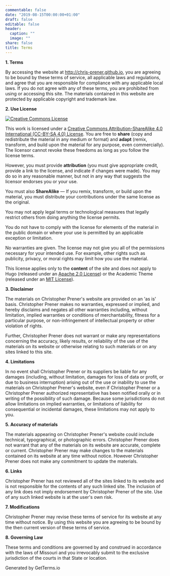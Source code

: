 ```yaml
---
commentable: false
date: "2019-08-15T00:00:00+01:00"
draft: false
editable: false
header:
  caption: ""
  image: ""
share: false
title: Terms
---
```


**1. Terms**

By accessing the website at http://chris-prener.github.io, you are agreeing to be bound by these terms of service, all applicable laws and regulations, and agree that you are responsible for compliance with any applicable local laws. If you do not agree with any of these terms, you are prohibited from using or accessing this site. The materials contained in this website are protected by applicable copyright and trademark law.

**2. Use License**

<a rel="license" href="http://creativecommons.org/licenses/by-sa/4.0/" target="_blank"><img alt="Creative Commons License" style="border-width:0" src="https://i.creativecommons.org/l/by-sa/4.0/88x31.png" /></a>

This work is licensed under a [Creative Commons Attribution-ShareAlike 4.0 International (CC-BY-SA 4.0) License](/license). You are free to **share** (copy and redistribute the material in any medium or format) and **adapt** (remix, transform, and build upon the material for any purpose, even commercially). The licensor cannot revoke these freedoms as long as you follow the license terms. 

However, you must provide **attribution** (you must give appropriate credit, provide a link to the license, and indicate if changes were made). You may do so in any reasonable manner, but not in any way that suggests the licensor endorses you or your use. 

You must also **ShareAlike** — If you remix, transform, or build upon the material, you must distribute your contributions under the same license as the original.

You may not apply legal terms or technological measures that legally restrict others from doing anything the license permits.

You do not have to comply with the license for elements of the material in the public domain or where your use is permitted by an applicable exception or limitation.

No warranties are given. The license may not give you all of the permissions necessary for your intended use. For example, other rights such as publicity, privacy, or moral rights may limit how you use the material.

This license applies only to the **content** of the site and does not apply to Hugo (released under an [Apache 2.0 License](https://gohugo.io/about/license/)) or the Academic Theme (released under an [MIT License](https://github.com/gcushen/hugo-academic/blob/master/LICENSE.md)).

**3. Disclaimer**

The materials on Christopher Prener's website are provided on an 'as is' basis. Christopher Prener makes no warranties, expressed or implied, and hereby disclaims and negates all other warranties including, without limitation, implied warranties or conditions of merchantability, fitness for a particular purpose, or non-infringement of intellectual property or other violation of rights.

Further, Christopher Prener does not warrant or make any representations concerning the accuracy, likely results, or reliability of the use of the materials on its website or otherwise relating to such materials or on any sites linked to this site.

**4. Limitations**

In no event shall Christopher Prener or its suppliers be liable for any damages (including, without limitation, damages for loss of data or profit, or due to business interruption) arising out of the use or inability to use the materials on Christopher Prener's website, even if Christopher Prener or a Christopher Prener authorized representative has been notified orally or in writing of the possibility of such damage. Because some jurisdictions do not allow limitations on implied warranties, or limitations of liability for consequential or incidental damages, these limitations may not apply to you.

**5. Accuracy of materials**

The materials appearing on Christopher Prener's website could include technical, typographical, or photographic errors. Christopher Prener does not warrant that any of the materials on its website are accurate, complete or current. Christopher Prener may make changes to the materials contained on its website at any time without notice. However Christopher Prener does not make any commitment to update the materials.

**6. Links**

Christopher Prener has not reviewed all of the sites linked to its website and is not responsible for the contents of any such linked site. The inclusion of any link does not imply endorsement by Christopher Prener of the site. Use of any such linked website is at the user's own risk.

**7. Modifications**

Christopher Prener may revise these terms of service for its website at any time without notice. By using this website you are agreeing to be bound by the then current version of these terms of service.

**8. Governing Law**

These terms and conditions are governed by and construed in accordance with the laws of Missouri and you irrevocably submit to the exclusive jurisdiction of the courts in that State or location.

Generated by GetTerms.io 